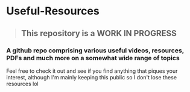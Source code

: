 # Useful-Resources

> ## **This repository is a WORK IN PROGRESS**

### A github repo comprising various useful videos, resources, PDFs and much more on a somewhat wide range of topics

Feel free to check it out and see if you find anything that piques your interest, although I'm mainly keeping this public so I don't lose these resources lol
